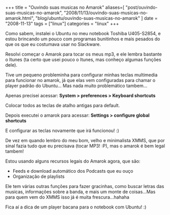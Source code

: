 +++
title = "Ouvindo suas musicas no Amarok"
aliases=[
  "post/ouvindo-suas-musicas-no-amarok",
  "2008/11/13/ouvindo-suas-musicas-no-amarok.html",
  "blog/ubuntu/ouvindo-suas-musicas-no-amarok"
]
date = "2008-11-13"
tags = ["linux"]
categories = "linux"
+++

Como sabem, instalei o Ubuntu no meu notebook Toshiba U405-S2854, e
estou brincando um pouco com programas bunitinhos e mais pesados do
que os que eu costumava usar no Slackware.

Resolvi começar o Amarok para tocar os meus mp3, e ele lembra bastante
o Itunes (ta certo que usei pouco o Itunes, mas conheço algumas
funções dele).

Tive um pequeno probleminha para configurar minhas teclas multimedia
para funcionar no amarok, já que elas vem configuradas para chamar o
player padrão do Ubuntu... Mas nada muito problemático tambem...

Apenas precisei acessar:
**System > preferences > Keyboard shortcuts**

Colocar todos as teclas de atalho antigas para default.

Depois executei o amarok para acessar:
**Settings > configure global shortcuts**

E configurar as teclas novamente que irá funcionou! :)

De vez em quando lembro do meu bom, velho e minimalista XMMS, que por
sinal fazia tudo que eu precisava (tocar MP3! :P), mas o amarok é
bem legal tambem!

Estou usando alguns recursos legais do Amarok agora, que são:

* Feeds e download automático dos Podcasts que eu ouço
* Organização de playlists

Ele tem várias outras funções para fazer gracinhas, como buscar letras
das musicas, informações sobre a banda, e mais um monte de
coisas...Mas para quem vem do XMMS isso já é muita frescura...hahaha

Fica aí a dica de um player bacana para o notebook com Ubuntu! :)
